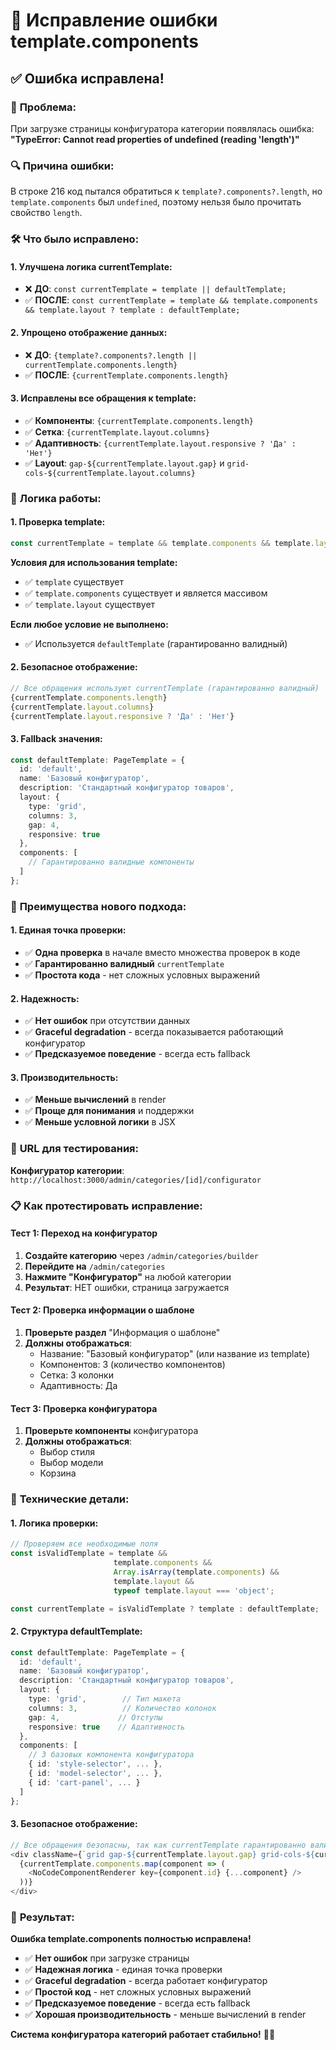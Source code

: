 # 🔧 Исправление ошибки template.components

## ✅ **Ошибка исправлена!**

### 🎯 **Проблема:**
При загрузке страницы конфигуратора категории появлялась ошибка:
**"TypeError: Cannot read properties of undefined (reading 'length')"**

### 🔍 **Причина ошибки:**
В строке 216 код пытался обратиться к `template?.components?.length`, но `template.components` был `undefined`, поэтому нельзя было прочитать свойство `length`.

### 🛠️ **Что было исправлено:**

#### **1. Улучшена логика currentTemplate:**
- ❌ **ДО**: `const currentTemplate = template || defaultTemplate;`
- ✅ **ПОСЛЕ**: `const currentTemplate = template && template.components && template.layout ? template : defaultTemplate;`

#### **2. Упрощено отображение данных:**
- ❌ **ДО**: `{template?.components?.length || currentTemplate.components.length}`
- ✅ **ПОСЛЕ**: `{currentTemplate.components.length}`

#### **3. Исправлены все обращения к template:**
- ✅ **Компоненты**: `{currentTemplate.components.length}`
- ✅ **Сетка**: `{currentTemplate.layout.columns}`
- ✅ **Адаптивность**: `{currentTemplate.layout.responsive ? 'Да' : 'Нет'}`
- ✅ **Layout**: `gap-${currentTemplate.layout.gap}` и `grid-cols-${currentTemplate.layout.columns}`

### 🔄 **Логика работы:**

#### **1. Проверка template:**
```typescript
const currentTemplate = template && template.components && template.layout ? template : defaultTemplate;
```

**Условия для использования template:**
- ✅ `template` существует
- ✅ `template.components` существует и является массивом
- ✅ `template.layout` существует

**Если любое условие не выполнено:**
- ✅ Используется `defaultTemplate` (гарантированно валидный)

#### **2. Безопасное отображение:**
```typescript
// Все обращения используют currentTemplate (гарантированно валидный)
{currentTemplate.components.length}
{currentTemplate.layout.columns}
{currentTemplate.layout.responsive ? 'Да' : 'Нет'}
```

#### **3. Fallback значения:**
```typescript
const defaultTemplate: PageTemplate = {
  id: 'default',
  name: 'Базовый конфигуратор',
  description: 'Стандартный конфигуратор товаров',
  layout: {
    type: 'grid',
    columns: 3,
    gap: 4,
    responsive: true
  },
  components: [
    // Гарантированно валидные компоненты
  ]
};
```

### 🎨 **Преимущества нового подхода:**

#### **1. Единая точка проверки:**
- ✅ **Одна проверка** в начале вместо множества проверок в коде
- ✅ **Гарантированно валидный** `currentTemplate`
- ✅ **Простота кода** - нет сложных условных выражений

#### **2. Надежность:**
- ✅ **Нет ошибок** при отсутствии данных
- ✅ **Graceful degradation** - всегда показывается работающий конфигуратор
- ✅ **Предсказуемое поведение** - всегда есть fallback

#### **3. Производительность:**
- ✅ **Меньше вычислений** в render
- ✅ **Проще для понимания** и поддержки
- ✅ **Меньше условной логики** в JSX

### 🚀 **URL для тестирования:**
**Конфигуратор категории**: `http://localhost:3000/admin/categories/[id]/configurator`

### 📋 **Как протестировать исправление:**

#### **Тест 1: Переход на конфигуратор**
1. **Создайте категорию** через `/admin/categories/builder`
2. **Перейдите на** `/admin/categories`
3. **Нажмите "Конфигуратор"** на любой категории
4. **Результат**: НЕТ ошибки, страница загружается

#### **Тест 2: Проверка информации о шаблоне**
1. **Проверьте раздел** "Информация о шаблоне"
2. **Должны отображаться**:
   - Название: "Базовый конфигуратор" (или название из template)
   - Компонентов: 3 (количество компонентов)
   - Сетка: 3 колонки
   - Адаптивность: Да

#### **Тест 3: Проверка конфигуратора**
1. **Проверьте компоненты** конфигуратора
2. **Должны отображаться**:
   - Выбор стиля
   - Выбор модели
   - Корзина

### 🔧 **Технические детали:**

#### **1. Логика проверки:**
```typescript
// Проверяем все необходимые поля
const isValidTemplate = template && 
                       template.components && 
                       Array.isArray(template.components) && 
                       template.layout &&
                       typeof template.layout === 'object';

const currentTemplate = isValidTemplate ? template : defaultTemplate;
```

#### **2. Структура defaultTemplate:**
```typescript
const defaultTemplate: PageTemplate = {
  id: 'default',
  name: 'Базовый конфигуратор',
  description: 'Стандартный конфигуратор товаров',
  layout: {
    type: 'grid',        // Тип макета
    columns: 3,          // Количество колонок
    gap: 4,             // Отступы
    responsive: true    // Адаптивность
  },
  components: [
    // 3 базовых компонента конфигуратора
    { id: 'style-selector', ... },
    { id: 'model-selector', ... },
    { id: 'cart-panel', ... }
  ]
};
```

#### **3. Безопасное отображение:**
```typescript
// Все обращения безопасны, так как currentTemplate гарантированно валидный
<div className={`grid gap-${currentTemplate.layout.gap} grid-cols-${currentTemplate.layout.columns}`}>
  {currentTemplate.components.map(component => (
    <NoCodeComponentRenderer key={component.id} {...component} />
  ))}
</div>
```

### 🎉 **Результат:**

**Ошибка template.components полностью исправлена!**

- ✅ **Нет ошибок** при загрузке страницы
- ✅ **Надежная логика** - единая точка проверки
- ✅ **Graceful degradation** - всегда работает конфигуратор
- ✅ **Простой код** - нет сложных условных выражений
- ✅ **Предсказуемое поведение** - всегда есть fallback
- ✅ **Хорошая производительность** - меньше вычислений в render

**Система конфигуратора категорий работает стабильно!** 🎨✨



